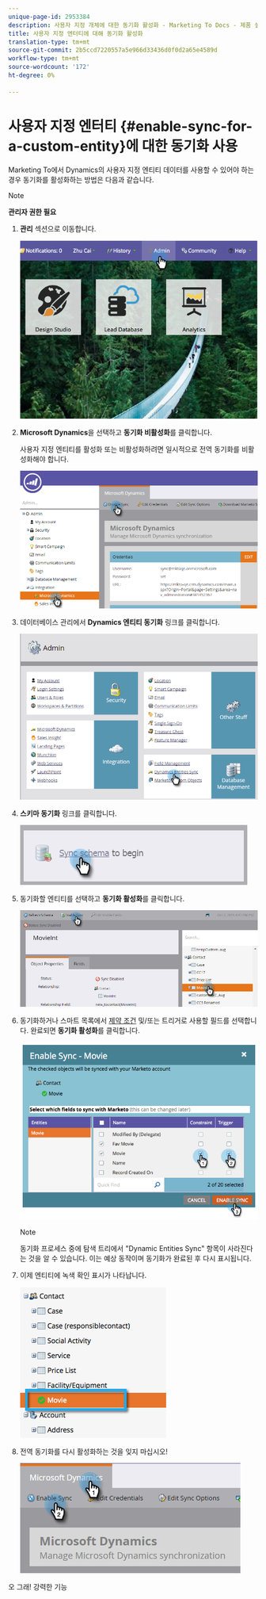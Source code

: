 ```yaml
---
unique-page-id: 2953384
description: 사용자 지정 개체에 대한 동기화 활성화 - Marketing To Docs - 제품 설명서
title: 사용자 지정 엔터티에 대해 동기화 활성화
translation-type: tm+mt
source-git-commit: 2b5ccd7220557a5e966d33436d0f0d2a65e4589d
workflow-type: tm+mt
source-wordcount: '172'
ht-degree: 0%

---
```



# 사용자 지정 엔터티 {#enable-sync-for-a-custom-entity}에 대한 동기화 사용

Marketing To에서 Dynamics의 사용자 지정 엔티티 데이터를 사용할 수 있어야 하는 경우 동기화를 활성화하는 방법은 다음과 같습니다.

>[!NOTE]
>
>**관리자 권한 필요**

1. **관리** 섹션으로 이동합니다.

   ![](assets/image2014-10-20-14-3a32-3a16.png)

1. **Microsoft Dynamics**&#x200B;을 선택하고 **동기화 비활성화**&#x200B;를 클릭합니다.

   사용자 지정 엔티티를 활성화 또는 비활성화하려면 일시적으로 전역 동기화를 비활성화해야 합니다.

   ![](assets/image2015-11-10-9-3a0-3a6.png)

1. 데이터베이스 관리에서 **Dynamics 엔티티 동기화** 링크를 클릭합니다.

   ![](assets/image2015-11-10-9-3a6-3a55.png)

1. **스키마 동기화** 링크를 클릭합니다.

   ![](assets/image2015-11-10-9-3a41-3a37.png)

1. 동기화할 엔티티를 선택하고 **동기화 활성화**&#x200B;를 클릭합니다.

   ![](assets/image2015-11-10-9-3a44-3a35.png)

1. 동기화하거나 스마트 목록에서 [제약 조건](/help/marketo/product-docs/core-marketo-concepts/smart-lists-and-static-lists/using-smart-lists/add-a-constraint-to-a-smart-list-filter.md) 및/또는 트리거로 사용할 필드를 선택합니다. 완료되면 **동기화 활성화**&#x200B;를 클릭합니다.

   ![](assets/image2014-10-20-14-3a32-3a55.png)

   >[!NOTE]
   >
   >동기화 프로세스 중에 탐색 트리에서 &quot;Dynamic Entities Sync&quot; 항목이 사라진다는 것을 알 수 있습니다. 이는 예상 동작이며 동기화가 완료된 후 다시 표시됩니다.

1. 이제 엔티티에 녹색 확인 표시가 나타납니다.

   ![](assets/image2014-10-20-14-3a33-3a4.png)

1. 전역 동기화를 다시 활성화하는 것을 잊지 마십시오!

   ![](assets/image2015-11-10-9-3a48-3a35.png)

오 그래! 강력한 기능
